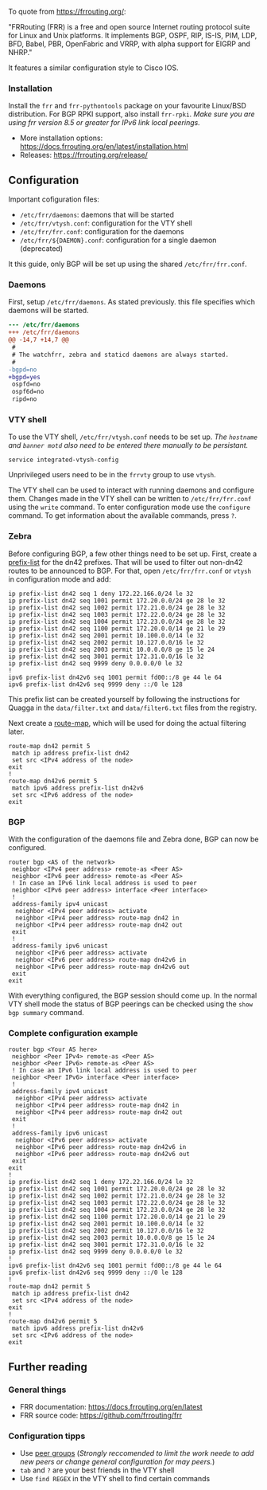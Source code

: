 To quote from <https://frrouting.org/>:

"FRRouting (FRR) is a free and open source Internet routing protocol suite for Linux and Unix platforms. It implements BGP, OSPF, RIP, IS-IS, PIM, LDP, BFD, Babel, PBR, OpenFabric and VRRP, with alpha support for EIGRP and NHRP."

It features a similar configuration style to Cisco IOS.

### Installation 
Install the `frr` and `frr-pythontools` package on your favourite Linux/BSD distribution. For BGP RPKI support, also install `frr-rpki`. _Make sure you are using frr version 8.5 or greater for IPv6 link local peerings._

- More installation options: <https://docs.frrouting.org/en/latest/installation.html>
- Releases: <https://frrouting.org/release/>

## Configuration

Important cofiguration files:
- `/etc/frr/daemons`: daemons that will be started 
- `/etc/frr/vtysh.conf`: configuration for the VTY shell
- `/etc/frr/frr.conf`: configuration for the daemons
- `/etc/frr/${DAEMON}.conf`: configuration for a single daemon (deprecated)

It this guide, only BGP will be set up using the shared `/etc/frr/frr.conf`.

### Daemons

First, setup `/etc/frr/daemons`. As stated previously. this file specifies which daemons will be started.

```diff
--- /etc/frr/daemons
+++ /etc/frr/daemons
@@ -14,7 +14,7 @@
 #
 # The watchfrr, zebra and staticd daemons are always started.
 #
-bgpd=no
+bgpd=yes
 ospfd=no
 ospf6d=no
 ripd=no
```

### VTY shell

To use the VTY shell, `/etc/frr/vtysh.conf` needs to be set up. _The `hostname` and `banner motd` also need to be entered there manually to be persistant._

```
service integrated-vtysh-config
```

Unprivileged users need to be in the `frrvty` group to use `vtysh`.

The VTY shell can be used to interact with running daemons and configure them. Changes made in the VTY shell can be written to `/etc/frr/frr.conf` using the `write` command. To enter configuration mode use the `configure` command. To get information about the available commands, press `?`.

### Zebra 

Before configuring BGP, a few other things need to be set up. First, create a [prefix-list](https://docs.frrouting.org/en/latest/filter.html#ip-prefix-list) for the dn42 prefixes. That will be used to filter out non-dn42 routes to be announced to BGP. For that, open `/etc/frr/frr.conf` or `vtysh` in configuration mode and add:

```
ip prefix-list dn42 seq 1 deny 172.22.166.0/24 le 32
ip prefix-list dn42 seq 1001 permit 172.20.0.0/24 ge 28 le 32
ip prefix-list dn42 seq 1002 permit 172.21.0.0/24 ge 28 le 32
ip prefix-list dn42 seq 1003 permit 172.22.0.0/24 ge 28 le 32
ip prefix-list dn42 seq 1004 permit 172.23.0.0/24 ge 28 le 32
ip prefix-list dn42 seq 1100 permit 172.20.0.0/14 ge 21 le 29
ip prefix-list dn42 seq 2001 permit 10.100.0.0/14 le 32
ip prefix-list dn42 seq 2002 permit 10.127.0.0/16 le 32
ip prefix-list dn42 seq 2003 permit 10.0.0.0/8 ge 15 le 24
ip prefix-list dn42 seq 3001 permit 172.31.0.0/16 le 32
ip prefix-list dn42 seq 9999 deny 0.0.0.0/0 le 32
!
ipv6 prefix-list dn42v6 seq 1001 permit fd00::/8 ge 44 le 64
ipv6 prefix-list dn42v6 seq 9999 deny ::/0 le 128
```

This prefix list can be created yourself by following the instructions for Quagga in the `data/filter.txt` and `data/filter6.txt` files from the registry. 

Next create a [route-map](https://docs.frrouting.org/en/latest/routemap.html), which will be used for doing the actual filtering later.

```
route-map dn42 permit 5
 match ip address prefix-list dn42
 set src <IPv4 address of the node>
exit
!
route-map dn42v6 permit 5
 match ipv6 address prefix-list dn42v6
 set src <IPv6 address of the node>
exit
```

### BGP

With the configuration of the daemons file and Zebra done, BGP can now be configured.

```
router bgp <AS of the network>
 neighbor <IPv4 peer address> remote-as <Peer AS>
 neighbor <IPv6 peer address> remote-as <Peer AS>
 ! In case an IPv6 link local address is used to peer
 neighbor <IPv6 peer address> interface <Peer interface>
 !
 address-family ipv4 unicast
  neighbor <IPv4 peer address> activate
  neighbor <IPv4 peer address> route-map dn42 in
  neighbor <IPv4 peer address> route-map dn42 out
 exit
 !
 address-family ipv6 unicast
  neighbor <IPv6 peer address> activate
  neighbor <IPv6 peer address> route-map dn42v6 in
  neighbor <IPv6 peer address> route-map dn42v6 out
 exit
exit
```

With everything configured, the BGP session should come up. In the normal VTY shell mode the status of BGP peerings can be checked using the `show bgp summary` command.

### Complete configuration example

```
router bgp <Your AS here>
 neighbor <Peer IPv4> remote-as <Peer AS>
 neighbor <Peer IPv6> remote-as <Peer AS>
 ! In case an IPv6 link local address is used to peer
 neighbor <Peer IPv6> interface <Peer interface>
 !
 address-family ipv4 unicast
  neighbor <IPv4 peer address> activate
  neighbor <IPv4 peer address> route-map dn42 in
  neighbor <IPv4 peer address> route-map dn42 out
 exit
 !
 address-family ipv6 unicast
  neighbor <IPv6 peer address> activate
  neighbor <IPv6 peer address> route-map dn42v6 in
  neighbor <IPv6 peer address> route-map dn42v6 out
 exit
exit
!
ip prefix-list dn42 seq 1 deny 172.22.166.0/24 le 32
ip prefix-list dn42 seq 1001 permit 172.20.0.0/24 ge 28 le 32
ip prefix-list dn42 seq 1002 permit 172.21.0.0/24 ge 28 le 32
ip prefix-list dn42 seq 1003 permit 172.22.0.0/24 ge 28 le 32
ip prefix-list dn42 seq 1004 permit 172.23.0.0/24 ge 28 le 32
ip prefix-list dn42 seq 1100 permit 172.20.0.0/14 ge 21 le 29
ip prefix-list dn42 seq 2001 permit 10.100.0.0/14 le 32
ip prefix-list dn42 seq 2002 permit 10.127.0.0/16 le 32
ip prefix-list dn42 seq 2003 permit 10.0.0.0/8 ge 15 le 24
ip prefix-list dn42 seq 3001 permit 172.31.0.0/16 le 32
ip prefix-list dn42 seq 9999 deny 0.0.0.0/0 le 32
!
ipv6 prefix-list dn42v6 seq 1001 permit fd00::/8 ge 44 le 64
ipv6 prefix-list dn42v6 seq 9999 deny ::/0 le 128
!
route-map dn42 permit 5
 match ip address prefix-list dn42
 set src <IPv4 address of the node>
exit
!
route-map dn42v6 permit 5
 match ipv6 address prefix-list dn42v6
 set src <IPv6 address of the node>
exit
```

## Further reading

### General things

- FRR documentation: <https://docs.frrouting.org/en/latest>
- FRR source code: <https://github.com/frrouting/frr>

### Configuration tipps 

- Use [peer groups](https://docs.frrouting.org/en/latest/bgp.html#peer-groups) (_Strongly reccomended to limit the work neede to add new peers or change general configuration for may peers._)
- `tab` and `?` are your best friends in the VTY shell
- Use `find REGEX` in the VTY shell to find certain commands
